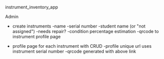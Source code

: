 instrument_inventory_app

Admin


- create instruments
    -name
    -serial number
    -student name (or "not assigned")
    -needs repair?
    -condition percentage estimation
    -qrcode to instrument profile page

- profile page for each instrument with CRUD
    -profile unique url uses instrument serial number
    -qrcode generated with above link
